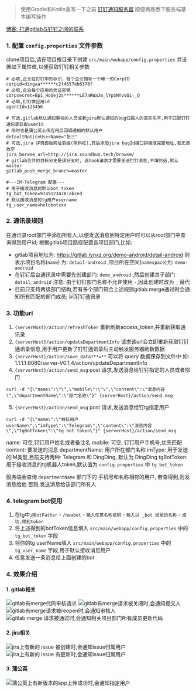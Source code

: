> 使用Gradle和Kotlin重写一下之前 [钉钉通知服务器](https://github.com/lucid-lynxz/Webhook_server) 顺便再熟悉下服务端基本编写操作

[博客: 打通gitlab与钉钉之间的联系](https://juejin.im/post/5a433b206fb9a0452725de4f)

### 1. 配置 `config.properties` 文件参数
clone项目后,请在项目根目录下创建 `src/main/webapp/config.properties` 并设置如下属性值,以便获取钉钉相关参数
```properties
# 必填,企业在钉钉中的标识，每个企业拥有一个唯一的CorpID
corpid=dingaa******c2f4657eb6378f
# 必填,企业每个应用的凭证密钥
corpsecret=Bp1_HoQej2s******LE7aRWaJm_lYpSMYvVQi-_Q
# 必填,钉钉微应用id
agentId=123456

# 可选,gitlab默认通知审核的人员或者gira默认通知的bug归属人的真实名字,用于匹配钉钉通讯录获取userId
# 同时也是蒲公英上传应用后回调通知的默认用户
defaultNoticeUserName="张三"
# 可选,jira 详情面板网址前缀(带斜杠),其后添加jira bugId接口拼接成完整地址,若无请放空
jira_borwse_url=http://jira.soundbus.tech/browse/
# gitlab合并的目标分支是该分支时, 此hook请求才需要发送钉钉消息,不填的话,默认master
gitlab_push_merge_branch=master

#---IM-Telegram 配置---
# 用于接收消息的默认bot token
tg_bot_token=9749123470:abced
# 默认接收消息的tg用户username
tg_user_name=helobotxxx
```

### 2. 通讯录规则
在通讯录root部门中添加所有人,以便发送消息到特定用户时可以从root部门中查询得到用户id;
根据gitlab项目路径配置各项目部门,比如:
* gitlab项目地址为: https://gitlab.lynxz.org/demo-android/detail-android
  则表示项目名称(`name`) 为: `detail-android` ,项目所在空间(`namespace`)为: `demo-android`
* 在钉钉后台通讯录中需要先创建部门: `demo_android` ,然后创建其子部门 `detail_android`
  注意: 由于钉钉部门名称不允许使用 `-`,因此创建时改为 `_` 替代
* 目前只支持两级部门结构,若有多个部门符合上述规则gitlab merge通过时会通知所有匹配的部门成员;
![钉钉通讯录](./pic/dignding_contact.png)

### 3. 功能url
1. `{serverHost}/action/refreshToken` 重新刷新access_token,并重新获取通讯录
2. `{serverHost}/action/updateDepartmentInfo` 请求该url会立即重新获取钉钉通讯录信息,用于用户更新了钉钉通讯录后主动触发服务器刷新数据
3. `{serverHost}/action/save_data?**=**` 可以将 query 数据保存到文件中
如: 1.1.1.1:8080/server-V0.1.4/action/updateDepartmentInfo
4. `{serverHost}/action/send_msg` post 请求,发送消息给钉钉指定的人员或者部门
```shell
curl -d "{\"name\":\"\",\"mobile\":\"\",\"content\":\"消息内容\",\"departmentName\":\"部门名称\"}" {serverHost}/action/send_msg
```
5. `{serverHost}/action/send_msg` post 请求,发送消息给钉tg指定用户
```shell
curl -d "{\"name\":\"目标用户userName\",\"imType\":\"Telegram\",\"content\":\"消息内容\",\"tgBotToken\":\"tg bot token\"}" {serverHost}/action/send_msg
```
name: 可空,钉钉用户姓名或者备注名
mobile: 可空, 钉钉用户手机号,优先匹配
content: 要发送的消息
departmentName: 用户所在部门名称
imType: 用于发送的IM类型,目前支持两种: Telegram 和 DingDing, 默认为 DingDing
tgBotToken: 用于接收消息的tg机器人token,默认值为 `config.properties` 中 `tg_bot_token`

服务端会查询 `departmentName` 部门下的 手机号和名称相符的用户, 若查得到,则发消息给他
否则,发送消息给该部门所有人

### 4. telegram bot使用
1. 在tg中,`@BotFather` - `/newbot` - `输入任意名称说明` - `输入以 _bot 结尾的名称` - `成功,得到token`
2. 将上述得到的botToken信息填入 `src/main/webapp/config.properties` 中的 `tg_bot_token` 字段
3. 将你的tg userName填入 `src/main/webapp/config.properties` 中的 `tg_user_name` 字段,用于默认接收消息用户
4. 任意发送一条消息给上面创建的bot

### 4. 效果介绍
#### 1. gitlab相关
![gitlab有merge代码审核请求](./pic/gitlab_open_msg.png)
![gitlab有merge请求被关闭时,会通知提交人](./pic/gitlab_closed.png)
![gitlab有merge请求被reopen时,会通知审核人](./pic/gitlab_reopen.png)
![gitlab merge 请求被通过时,会通知相关项目部门所有成员更新代码](./pic/gitlab_merged.png)

#### 2. jira相关
![jira上有新的 issue 被创建时,会通知issue归属用户](./pic/jira_issue_create.png)
![jira上有新的 issue 有更新时,会通知issue归属用户](./pic/jira_issue_update.png)

#### 3. 蒲公英
![蒲公英上有新版本的app上传成功时,会通知指定用户](./pic/pgyer_new_version.png)